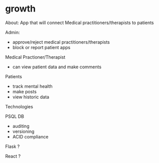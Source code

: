 # growth

About:
App that will connect Medical practitioners/therapists to patients

Admin:
- approve/reject medical practitioners/therapists
- block or report patient apps

Medical Practioner/Therapist
- can view patient data and make comments

Patients
- track mental health
- make posts
- view historic data

Technologies

PSQL DB
- auditing
- versioning
- ACID compliance

Flask ?

React ?
